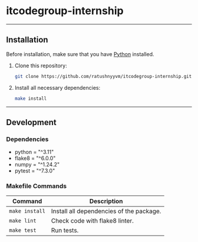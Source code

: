 # itcodegroup-internship

---

## Installation

Before installation, make sure that you have [Python](https://www.python.org/) installed.

1. Clone this repository:
    ``` bash
    git clone https://github.com/ratushnyyvm/itcodegroup-internship.git && cd itcodegroup-internship
    ```

2. Install all necessary dependencies:
   ``` bash
   make install
   ```

---

## Development

### Dependencies

- python = "^3.11"
- flake8 = "^6.0.0"
- numpy = "^1.24.2"
- pytest = "^7.3.0"

### Makefile Commands

| Command        | Description                              |
|----------------|------------------------------------------|
| `make install` | Install all dependencies of the package. |
| `make lint`    | Check code with flake8 linter.           |
| `make test`    | Run tests.                               |
